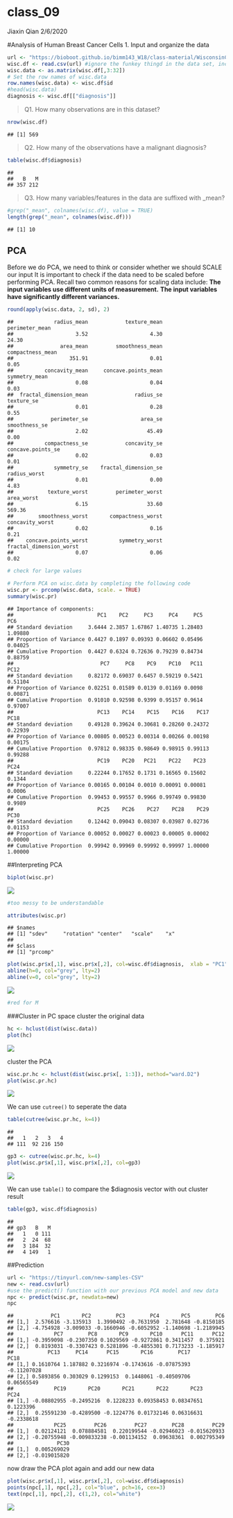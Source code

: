 class\_09
================
Jiaxin Qian
2/6/2020

\#Analysis of Human Breast Cancer Cells 1. Input and organize the
data

``` r
url <- "https://bioboot.github.io/bimm143_W18/class-material/WisconsinCancer.csv"
wisc.df <- read.csv(url) #ignore the funkey thingd in the data set, including ID, ddiagnosis, and the last X
wisc.data <- as.matrix(wisc.df[,3:32])
# Set the row names of wisc.data
row.names(wisc.data) <- wisc.df$id
#head(wisc.data)
diagnosis <- wisc.df[["diagnosis"]]
```

> Q1. How many observations are in this dataset?

``` r
nrow(wisc.df)
```

    ## [1] 569

> Q2. How many of the observations have a malignant diagnosis?

``` r
table(wisc.df$diagnosis)
```

    ## 
    ##   B   M 
    ## 357 212

> Q3. How many variables/features in the data are suffixed with \_mean?

``` r
#grep("_mean", colnames(wisc.df), value = TRUE)
length(grep("_mean", colnames(wisc.df)))
```

    ## [1] 10

## PCA

Before we do PCA, we need to think or consider whether we should SCALE
our input It is important to check if the data need to be scaled before
performing PCA. Recall two common reasons for scaling data include:
**The input variables use different units of measurement.** **The input
variables have significantly different
    variances.**

``` r
round(apply(wisc.data, 2, sd), 2) 
```

    ##             radius_mean            texture_mean          perimeter_mean 
    ##                    3.52                    4.30                   24.30 
    ##               area_mean         smoothness_mean        compactness_mean 
    ##                  351.91                    0.01                    0.05 
    ##          concavity_mean     concave.points_mean           symmetry_mean 
    ##                    0.08                    0.04                    0.03 
    ##  fractal_dimension_mean               radius_se              texture_se 
    ##                    0.01                    0.28                    0.55 
    ##            perimeter_se                 area_se           smoothness_se 
    ##                    2.02                   45.49                    0.00 
    ##          compactness_se            concavity_se       concave.points_se 
    ##                    0.02                    0.03                    0.01 
    ##             symmetry_se    fractal_dimension_se            radius_worst 
    ##                    0.01                    0.00                    4.83 
    ##           texture_worst         perimeter_worst              area_worst 
    ##                    6.15                   33.60                  569.36 
    ##        smoothness_worst       compactness_worst         concavity_worst 
    ##                    0.02                    0.16                    0.21 
    ##    concave.points_worst          symmetry_worst fractal_dimension_worst 
    ##                    0.07                    0.06                    0.02

``` r
# check for large values
```

``` r
# Perform PCA on wisc.data by completing the following code
wisc.pr <- prcomp(wisc.data, scale. = TRUE)
summary(wisc.pr)
```

    ## Importance of components:
    ##                           PC1    PC2     PC3     PC4     PC5     PC6
    ## Standard deviation     3.6444 2.3857 1.67867 1.40735 1.28403 1.09880
    ## Proportion of Variance 0.4427 0.1897 0.09393 0.06602 0.05496 0.04025
    ## Cumulative Proportion  0.4427 0.6324 0.72636 0.79239 0.84734 0.88759
    ##                            PC7     PC8    PC9    PC10   PC11    PC12
    ## Standard deviation     0.82172 0.69037 0.6457 0.59219 0.5421 0.51104
    ## Proportion of Variance 0.02251 0.01589 0.0139 0.01169 0.0098 0.00871
    ## Cumulative Proportion  0.91010 0.92598 0.9399 0.95157 0.9614 0.97007
    ##                           PC13    PC14    PC15    PC16    PC17    PC18
    ## Standard deviation     0.49128 0.39624 0.30681 0.28260 0.24372 0.22939
    ## Proportion of Variance 0.00805 0.00523 0.00314 0.00266 0.00198 0.00175
    ## Cumulative Proportion  0.97812 0.98335 0.98649 0.98915 0.99113 0.99288
    ##                           PC19    PC20   PC21    PC22    PC23   PC24
    ## Standard deviation     0.22244 0.17652 0.1731 0.16565 0.15602 0.1344
    ## Proportion of Variance 0.00165 0.00104 0.0010 0.00091 0.00081 0.0006
    ## Cumulative Proportion  0.99453 0.99557 0.9966 0.99749 0.99830 0.9989
    ##                           PC25    PC26    PC27    PC28    PC29    PC30
    ## Standard deviation     0.12442 0.09043 0.08307 0.03987 0.02736 0.01153
    ## Proportion of Variance 0.00052 0.00027 0.00023 0.00005 0.00002 0.00000
    ## Cumulative Proportion  0.99942 0.99969 0.99992 0.99997 1.00000 1.00000

\#\#Interpreting PCA

``` r
biplot(wisc.pr)
```

![](class_09_files/figure-gfm/unnamed-chunk-7-1.png)<!-- -->

``` r
#too messy to be understandable
```

``` r
attributes(wisc.pr)
```

    ## $names
    ## [1] "sdev"     "rotation" "center"   "scale"    "x"       
    ## 
    ## $class
    ## [1] "prcomp"

``` r
plot(wisc.pr$x[,1], wisc.pr$x[,2], col=wisc.df$diagnosis,  xlab = "PC1", ylab = "PC2")
abline(h=0, col="grey", lty=2)
abline(v=0, col="grey", lty=2)
```

![](class_09_files/figure-gfm/unnamed-chunk-9-1.png)<!-- -->

``` r
#red for M
```

\#\#\#Cluster in PC space cluster the original data

``` r
hc <- hclust(dist(wisc.data))
plot(hc)
```

![](class_09_files/figure-gfm/unnamed-chunk-10-1.png)<!-- -->

cluster the PCA

``` r
wisc.pr.hc <- hclust(dist(wisc.pr$x[, 1:3]), method="ward.D2")
plot(wisc.pr.hc)
```

![](class_09_files/figure-gfm/unnamed-chunk-11-1.png)<!-- -->

We can use `cutree()` to seperate the data

``` r
table(cutree(wisc.pr.hc, k=4))
```

    ## 
    ##   1   2   3   4 
    ## 111  92 216 150

``` r
gp3 <- cutree(wisc.pr.hc, k=4)
plot(wisc.pr$x[,1], wisc.pr$x[,2], col=gp3)
```

![](class_09_files/figure-gfm/unnamed-chunk-12-1.png)<!-- -->

We can use `table()` to compare the $diagnosis vector with out cluster
result

``` r
table(gp3, wisc.df$diagnosis)
```

    ##    
    ## gp3   B   M
    ##   1   0 111
    ##   2  24  68
    ##   3 184  32
    ##   4 149   1

\#\#Prediction

``` r
url <- "https://tinyurl.com/new-samples-CSV"
new <- read.csv(url)
#use the predict() function with our previous PCA model and new data
npc <- predict(wisc.pr, newdata=new)
npc
```

    ##            PC1       PC2        PC3        PC4       PC5        PC6
    ## [1,]  2.576616 -3.135913  1.3990492 -0.7631950  2.781648 -0.8150185
    ## [2,] -4.754928 -3.009033 -0.1660946 -0.6052952 -1.140698 -1.2189945
    ##             PC7        PC8       PC9       PC10      PC11      PC12
    ## [1,] -0.3959098 -0.2307350 0.1029569 -0.9272861 0.3411457  0.375921
    ## [2,]  0.8193031 -0.3307423 0.5281896 -0.4855301 0.7173233 -1.185917
    ##           PC13     PC14      PC15       PC16        PC17        PC18
    ## [1,] 0.1610764 1.187882 0.3216974 -0.1743616 -0.07875393 -0.11207028
    ## [2,] 0.5893856 0.303029 0.1299153  0.1448061 -0.40509706  0.06565549
    ##             PC19       PC20       PC21       PC22       PC23       PC24
    ## [1,] -0.08802955 -0.2495216  0.1228233 0.09358453 0.08347651  0.1223396
    ## [2,]  0.25591230 -0.4289500 -0.1224776 0.01732146 0.06316631 -0.2338618
    ##             PC25         PC26         PC27        PC28         PC29
    ## [1,]  0.02124121  0.078884581  0.220199544 -0.02946023 -0.015620933
    ## [2,] -0.20755948 -0.009833238 -0.001134152  0.09638361  0.002795349
    ##              PC30
    ## [1,]  0.005269029
    ## [2,] -0.019015820

now draw the PCA plot again and add our new data

``` r
plot(wisc.pr$x[,1], wisc.pr$x[,2], col=wisc.df$diagnosis)
points(npc[,1], npc[,2], col="blue", pch=16, cex=3)
text(npc[,1], npc[,2], c(1,2), col="white")
```

![](class_09_files/figure-gfm/unnamed-chunk-15-1.png)<!-- -->
